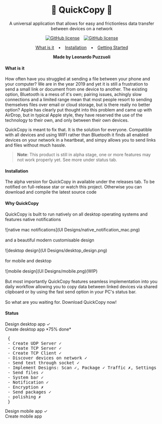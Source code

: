 <h1 align="center">🏹 QuickCopy 💾</h1>
<p align="center">A universal application that allows for easy and frictionless data transfer between devices on a network</p>

<p align="center">

<a>
<a style="margin: 0 5px" href="https://opensource.org/licenses/Apache"><img src="https://img.shields.io/badge/license-Apache-%23feca57" alt="GitHub license"></a>
</a>

<a>
<a style="margin: 0 5px" href="https://opensource.org/licenses/Apache"><img src="https://img.shields.io/badge/status-alpha-%51AB75" alt="GitHub license"></a>
</a>

</p>

<p align="center">
  <a style="padding: 0 10px;" href="#what-is-it">What is it</a> •
  <a style="padding: 0 10px;" href="#installation">Installation</a> •
  <a style="padding: 0 10px;" href="#getting-started">Getting Started</a>
</p>

<p align="center"><b>Made by Leonardo Puzzuoli</b><p>

<p align="center"><h4 align="left">What is it</h4>
How often have you struggled at sending a file between your phone and your computer?
We are in the year 2019 and yet it is still a frustration to send a small link or document from one device to another. The existing option, Bluetooth is a mess of it's own; pairing issues, achingly slow connections and a limited range mean that most people resort to sending themselves files over email or cloud storage, but is there really no better option?
Apple has clearly put thought into this problem and came up with AirDrop, but in typical Apple style, they have reserved the use of the technology to their own, and only between their own devices.
</p>
<p> QuickCopy is meant to fix that. It is the solution for everyone. Compatible with all devices and using WIFI rather than Bluetooth it finds all enabled devices on your network in a heartbeat, and simpy allows you to send links and files without much hassle.


> <b>Note</b>: This product is still in alpha stage, one or more features may not work properly yet. See more under status tab.

<p align="center"><h4 align = "left"> Installation</h4></p>
<p> The alpha version for QuickCopy in available under the releases tab. To be notified on full-release star or watch this project. Otherwise you can download and compile the latest source code</p>

<p align="center"><h4 align = "left"> Why QuickCopy</h4></p>
QuickCopy is built to run natively on all desktop operating systems and features native notifications</br></br>
![native mac notifications](UI Designs/native_notification_mac.png)
</br></br>
and a beautiful modern customisable design </br></br>
![desktop design](UI Designs/desktop_design.png)
</br></br>for mobile and desktop </br></br>
![mobile design](UI Designs/mobile.png)(WIP)
</br></br>
But most importantly QuickCopy features seamless implementation into you daily workflow allowing you to  copy data between linked devices via shared clipboard or by using the fast send option in your PC's status bar.</br></br>
So what are you waiting for. Download QuickCopy now!
<!--
![fast sent](UI Designs/)
-->
<p align="center"><h4 align = "left"> Status</h4></p>
<p>
Design desktop app ✓</br>
Create desktop app *75% done*</br>
<pre>
 {
 - Create UDP Server ✓
 - Create TCP Server ✓
 - Create TCP Client ✓
 - Discover devices on network ✓
 - Send text through socket ✓
 - Implement Designs: Scan ✓, Package ✓ Traffic ✗, Settings ✓
 - Send files ✓
 - System bar ✓
 - Notification ✓
 - Encryption ✗
 - Send packages ✓
 - polishing ✗
 }
</pre>
Design mobile app ✓</br>
Create mobile app</p>
